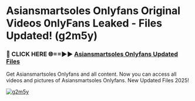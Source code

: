 # Asiansmartsoles Onlyfans Original Videos 0nlyFans Leaked - Files Updated! (g2m5y)

<h3>🔴 CLICK HERE 🌐==►► <a href="https://tinyurl.com/ehrbuxhb" rel="nofollow">Asiansmartsoles Onlyfans Updated Files</a></h3>

Get Asiansmartsoles Onlyfans and all content. Now you can access all videos and pictures of Asiansmartsoles Onlyfans. New Updated Files 2025!

[![g2m5y](https://i.imgur.com/lVYEuWS.gif)](https://tinyurl.com/ehrbuxhb)
